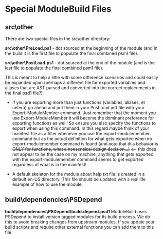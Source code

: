 # Special ModuleBuild Files

## src\other

There are two special files in the src\other directory:

**src\other\PreLoad.ps1** - dot sourced at the beginning of the module (and in the build it is the first file to populate the final combined psm1 file).

**src\other\PostLoad.ps1** - dot sourced at the end of the module (and is the last file to populate the final combined psm1 file).

This is meant to help a little with some difference scenarios and could easily be expanded upon (perhaps a different file for exported variables and aliases that are AST parsed and converted into the correct replacements in the final psd1 file?)

- If you are exporting more than just functions (variables, aliases, et cetera) go ahead and put them in your PostLoad.ps1 file with your Export-ModuleMember command. Just remember that the moment you use Export-ModuleMember it will become the dominant preference for exporting functions as well! So ensure you also specify the functions to export when using this command. In this regard maybe think of your manifest file as a filter whenever you use the export-modulemember command but as the actual definition for what gets exported when no export-modulemember command is found ~~(and note that this behavior is ONLY for functions, what a nonsensical design decision...)~~ <-- this does not appear to be the case on my machine, anything that gets exported with the export-modulemember command seems to get exported regardless of what is in the manifest!

- A default skeleton for the module about help txt file is created in a default en-US directory. This file should be updated with a real life example of how to use the module.

## build\dependencies\PSDepend

**build\dependencies\PSDepend\build.depend.psd1** ModuleBuild uses PSDepend to install version tagged modules for its build process. We do this to avoid breaking changes from upstream modules. If you update your build scripts and require other external functions you can add them to this file.